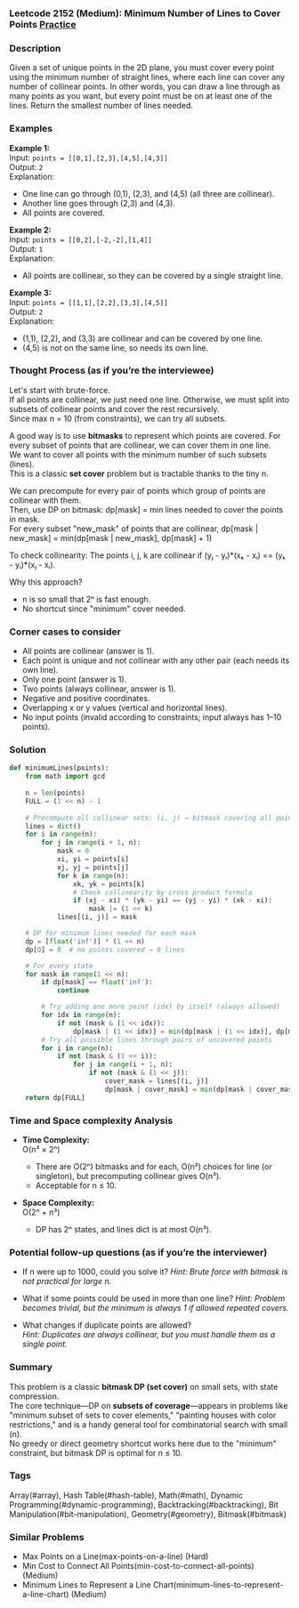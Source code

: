 ### Leetcode 2152 (Medium): Minimum Number of Lines to Cover Points [Practice](https://leetcode.com/problems/minimum-number-of-lines-to-cover-points)

### Description  
Given a set of unique points in the 2D plane, you must cover every point using the minimum number of straight lines, where each line can cover any number of collinear points. In other words, you can draw a line through as many points as you want, but every point must be on at least one of the lines. Return the smallest number of lines needed.

### Examples  

**Example 1:**  
Input: `points = [[0,1],[2,3],[4,5],[4,3]]`  
Output: `2`  
Explanation:  
- One line can go through (0,1), (2,3), and (4,5) (all three are collinear).  
- Another line goes through (2,3) and (4,3).  
- All points are covered.

**Example 2:**  
Input: `points = [[0,2],[-2,-2],[1,4]]`  
Output: `1`  
Explanation:  
- All points are collinear, so they can be covered by a single straight line.

**Example 3:**  
Input: `points = [[1,1],[2,2],[3,3],[4,5]]`  
Output: `2`  
Explanation:  
- (1,1), (2,2), and (3,3) are collinear and can be covered by one line.  
- (4,5) is not on the same line, so needs its own line.

### Thought Process (as if you’re the interviewee)  
Let's start with brute-force.  
If all points are collinear, we just need one line. Otherwise, we must split into subsets of collinear points and cover the rest recursively.  
Since max n = 10 (from constraints), we can try all subsets.

A good way is to use **bitmasks** to represent which points are covered. For every subset of points that are collinear, we can cover them in one line.  
We want to cover all points with the minimum number of such subsets (lines).  
This is a classic **set cover** problem but is tractable thanks to the tiny n.

We can precompute for every pair of points which group of points are collinear with them.  
Then, use DP on bitmask: dp[mask] = min lines needed to cover the points in mask.  
For every subset "new_mask" of points that are collinear, dp[mask | new_mask] = min(dp[mask | new_mask], dp[mask] + 1)

To check collinearity: The points i, j, k are collinear if (yⱼ - yᵢ)\*(xₖ - xᵢ) == (yₖ - yᵢ)\*(xⱼ - xᵢ).

Why this approach?  
- n is so small that 2ⁿ is fast enough.
- No shortcut since "minimum" cover needed.

### Corner cases to consider  
- All points are collinear (answer is 1).
- Each point is unique and not collinear with any other pair (each needs its own line).
- Only one point (answer is 1).
- Two points (always collinear, answer is 1).
- Negative and positive coordinates.
- Overlapping x or y values (vertical and horizontal lines).
- No input points (invalid according to constraints; input always has 1–10 points).

### Solution

```python
def minimumLines(points):
    from math import gcd
    
    n = len(points)
    FULL = (1 << n) - 1
    
    # Precompute all collinear sets: (i, j) → bitmask covering all points collinear with i, j
    lines = dict()
    for i in range(n):
        for j in range(i + 1, n):
            mask = 0
            xi, yi = points[i]
            xj, yj = points[j]
            for k in range(n):
                xk, yk = points[k]
                # Check collinearity by cross product formula
                if (xj - xi) * (yk - yi) == (yj - yi) * (xk - xi):
                    mask |= (1 << k)
            lines[(i, j)] = mask

    # DP for minimum lines needed for each mask
    dp = [float('inf')] * (1 << n)
    dp[0] = 0  # no points covered → 0 lines

    # For every state
    for mask in range(1 << n):
        if dp[mask] == float('inf'):
            continue

        # Try adding one more point (idx) by itself (always allowed)
        for idx in range(n):
            if not (mask & (1 << idx)):
                dp[mask | (1 << idx)] = min(dp[mask | (1 << idx)], dp[mask] + 1)
        # Try all possible lines through pairs of uncovered points
        for i in range(n):
            if not (mask & (1 << i)):
                for j in range(i + 1, n):
                    if not (mask & (1 << j)):
                        cover_mask = lines[(i, j)]
                        dp[mask | cover_mask] = min(dp[mask | cover_mask], dp[mask] + 1)
    return dp[FULL]
```

### Time and Space complexity Analysis  

- **Time Complexity:**  
  O(n³ × 2ⁿ)  
  - There are O(2ⁿ) bitmasks and for each, O(n²) choices for line (or singleton), but precomputing collinear gives O(n³).  
  - Acceptable for n ≤ 10.

- **Space Complexity:**  
  O(2ⁿ + n³)  
  - DP has 2ⁿ states, and lines dict is at most O(n³).

### Potential follow-up questions (as if you’re the interviewer)  

- If n were up to 1000, could you solve it?
  *Hint: Brute force with bitmask is not practical for large n.*

- What if some points could be used in more than one line?
  *Hint: Problem becomes trivial, but the minimum is always 1 if allowed repeated covers.*

- What changes if duplicate points are allowed?  
  *Hint: Duplicates are always collinear, but you must handle them as a single point.*

### Summary
This problem is a classic **bitmask DP (set cover)** on small sets, with state compression.  
The core technique—DP on **subsets of coverage**—appears in problems like "minimum subset of sets to cover elements," "painting houses with color restrictions," and is a handy general tool for combinatorial search with small \(n\).  
No greedy or direct geometry shortcut works here due to the "minimum" constraint, but bitmask DP is optimal for n ≤ 10.

### Tags
Array(#array), Hash Table(#hash-table), Math(#math), Dynamic Programming(#dynamic-programming), Backtracking(#backtracking), Bit Manipulation(#bit-manipulation), Geometry(#geometry), Bitmask(#bitmask)

### Similar Problems
- Max Points on a Line(max-points-on-a-line) (Hard)
- Min Cost to Connect All Points(min-cost-to-connect-all-points) (Medium)
- Minimum Lines to Represent a Line Chart(minimum-lines-to-represent-a-line-chart) (Medium)